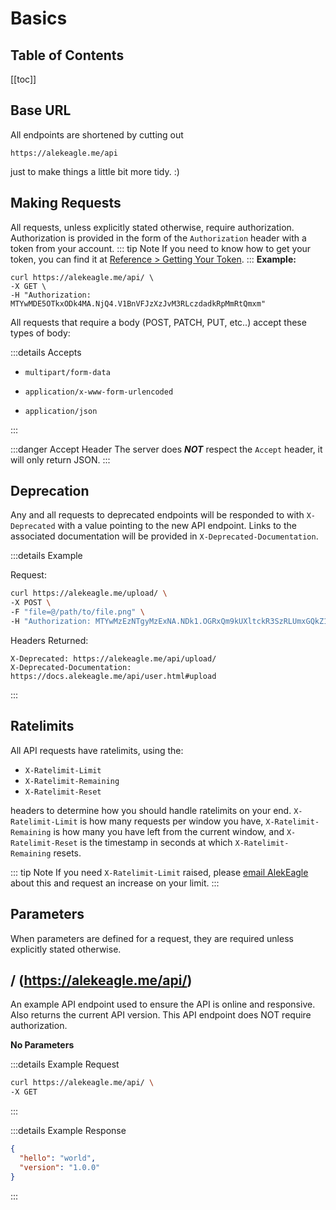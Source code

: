 # Basics

## Table of Contents

[[toc]]

## Base URL

All endpoints are shortened by cutting out

```
https://alekeagle.me/api
```

just to make things a little bit more tidy. :)

## Making Requests

All requests, unless explicitly stated otherwise, require authorization. Authorization is provided in the form of the `Authorization` header with a token from your account.
::: tip Note
If you need to know how to get your token, you can find it at [Reference > Getting Your Token](reference.html#getting-your-token).
:::
**Example:**

```
curl https://alekeagle.me/api/ \
-X GET \
-H "Authorization: MTYwMDE5OTkxODk4MA.NjQ4.V1BnVFJzXzJvM3RLczdadkRpMmRtQmxm"
```

All requests that require a body (POST, PATCH, PUT, etc..) accept these types of body:

:::details Accepts

- `multipart/form-data`

- `application/x-www-form-urlencoded`

- `application/json`

:::

:::danger Accept Header
The server does **_NOT_** respect the `Accept` header, it will only return JSON.
:::

## Deprecation

Any and all requests to deprecated endpoints will be responded to with `X-Deprecated` with a value pointing to the new API endpoint. Links to the associated documentation will be provided in `X-Deprecated-Documentation`.

:::details Example

Request:

```sh
curl https://alekeagle.me/upload/ \
-X POST \
-F "file=@/path/to/file.png" \
-H "Authorization: MTYwMzEzNTgyMzExNA.NDk1.OGRxQm9kUXltckR3SzRLUmxGQkZ1d0VI"
```

Headers Returned:

```http
X-Deprecated: https://alekeagle.me/api/upload/
X-Deprecated-Documentation: https://docs.alekeagle.me/api/user.html#upload
```

:::

## Ratelimits

All API requests have ratelimits, using the:

- `X-Ratelimit-Limit`
- `X-Ratelimit-Remaining`
- `X-Ratelimit-Reset`

headers to determine how you should handle ratelimits on your end. `X-Ratelimit-Limit` is how many requests per window you have, `X-Ratelimit-Remaining` is how many you have left from the current window, and `X-Ratelimit-Reset` is the timestamp in seconds at which `X-Ratelimit-Remaining` resets.

::: tip Note
If you need `X-Ratelimit-Limit` raised, please [email AlekEagle](mailto:contact@alekeagle.com?subject=Raise%20Ratelimit%20Limit) about this and request an increase on your limit.
:::

## Parameters

When parameters are defined for a request, they are required unless explicitly stated otherwise.

## <Any/> / (https://alekeagle.me/api/)

An example API endpoint used to ensure the API is online and responsive. Also returns the current API version. This API endpoint does NOT require authorization.

**No Parameters**

:::details Example Request

```sh
curl https://alekeagle.me/api/ \
-X GET
```

:::

:::details Example Response

```json
{
  "hello": "world",
  "version": "1.0.0"
}
```

:::
